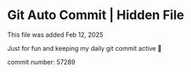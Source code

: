 # Git Auto Commit | Hidden File

This file was added Feb 12, 2025

Just for fun and keeping my daily git commit active 🤪

commit number: 57289
